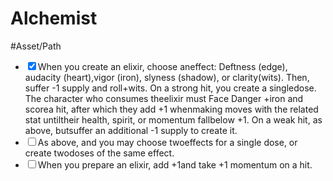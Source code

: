 # Alchemist
#Asset/Path
- <input type="checkbox" checked>When you create an elixir, choose aneffect: Deftness (edge), audacity (heart),vigor (iron), slyness (shadow), or clarity(wits). Then, suffer -1 supply and roll+wits. On a strong hit, you create a singledose. The character who consumes theelixir must Face Danger +iron and scorea hit, after which they add +1 whenmaking moves with the related stat untiltheir health, spirit, or momentum fallbelow +1. On a weak hit, as above, butsuffer an additional -1 supply to create it. 
- <input type="checkbox">As above, and you may choose twoeffects for a single dose, or create twodoses of the same effect.
- <input type="checkbox">When you prepare an elixir, add +1and take +1 momentum on a hit.